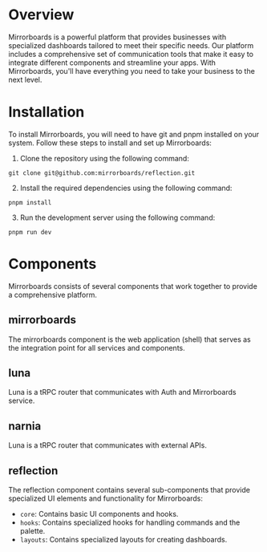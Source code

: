 # Overview

Mirrorboards is a powerful platform that provides businesses with specialized dashboards tailored to meet their specific needs. Our platform includes a comprehensive set of communication tools that make it easy to integrate different components and streamline your apps. With Mirrorboards, you'll have everything you need to take your business to the next level.

# Installation

To install Mirrorboards, you will need to have git and pnpm installed on your system. Follow these steps to install and set up Mirrorboards:

1. Clone the repository using the following command:

`git clone git@github.com:mirrorboards/reflection.git`

2. Install the required dependencies using the following command:

`pnpm install`

3. Run the development server using the following command:

`pnpm run dev`

# Components

Mirrorboards consists of several components that work together to provide a comprehensive platform.

## mirrorboards

The mirrorboards component is the web application (shell) that serves as the integration point for all services and components.

## luna

Luna is a tRPC router that communicates with Auth and Mirrorboards service.

## narnia

Luna is a tRPC router that communicates with external APIs.

## reflection

The reflection component contains several sub-components that provide specialized UI elements and functionality for Mirrorboards:

- `core`: Contains basic UI components and hooks.
- `hooks`: Contains specialized hooks for handling commands and the palette.
- `layouts`: Contains specialized layouts for creating dashboards.
